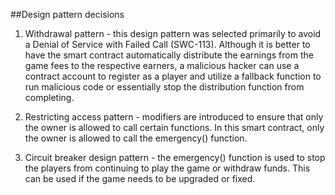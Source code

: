 ##Design pattern decisions

1. Withdrawal pattern - this design pattern was selected primarily to avoid a Denial of Service with Failed Call (SWC-113). Although it is better to have the smart contract automatically distribute the earnings from the game fees to the respective earners, a malicious hacker can use a contract account to register as a player and utilize a fallback function to run malicious code or essentially stop the distribution function from completing.

2. Restricting access pattern - modifiers are introduced to ensure that only the owner is allowed to call certain functions. In this smart contract, only the owner is allowed to call the emergency() function.

3. Circuit breaker design pattern - the emergency() function is used to stop the players from continuing to play the game or withdraw funds. This can be used if the game needs to be upgraded or fixed.
